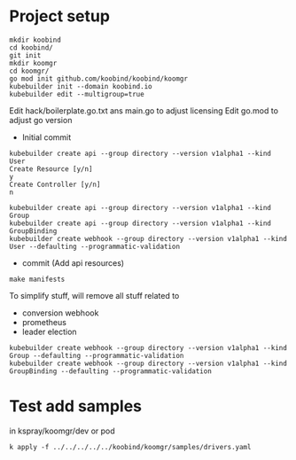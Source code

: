 
# Project setup

```
mkdir koobind
cd koobind/
git init
mkdir koomgr
cd koomgr/
go mod init github.com/koobind/koobind/koomgr
kubebuilder init --domain koobind.io
kubebuilder edit --multigroup=true
```

Edit hack/boilerplate.go.txt ans main.go to adjust licensing
Edit go.mod to adjust go version

- Initial commit

```
kubebuilder create api --group directory --version v1alpha1 --kind User
Create Resource [y/n]
y
Create Controller [y/n]
n
```

```
kubebuilder create api --group directory --version v1alpha1 --kind Group
kubebuilder create api --group directory --version v1alpha1 --kind GroupBinding
kubebuilder create webhook --group directory --version v1alpha1 --kind User --defaulting --programmatic-validation
```

- commit (Add api resources)

```
make manifests
```

To simplify stuff, will remove all stuff related to
- conversion webhook
- prometheus
- leader election

```
kubebuilder create webhook --group directory --version v1alpha1 --kind Group --defaulting --programmatic-validation
kubebuilder create webhook --group directory --version v1alpha1 --kind GroupBinding --defaulting --programmatic-validation
```

# Test add samples

in kspray/koomgr/dev or pod
```
k apply -f ../../../../../koobind/koomgr/samples/drivers.yaml
```
